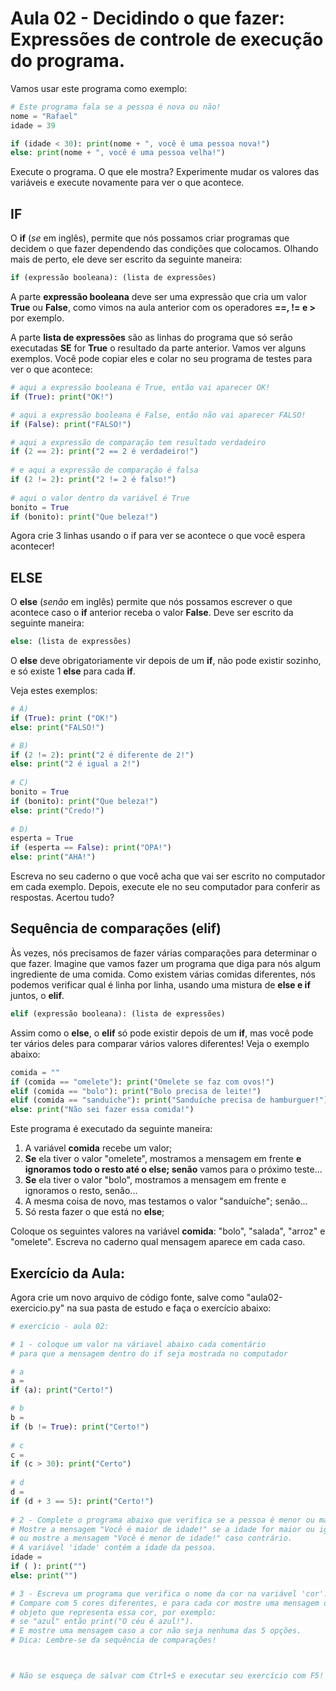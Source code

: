 # Aula 02 - Decidindo o que fazer: Expressões de controle de execução do programa.

Vamos usar este programa como exemplo:

```python
# Este programa fala se a pessoa é nova ou não!
nome = "Rafael"
idade = 39

if (idade < 30): print(nome + ", você é uma pessoa nova!")
else: print(nome + ", você é uma pessoa velha!")
```

Execute o programa. O que ele mostra? Experimente mudar os valores das variáveis e execute novamente para ver o que acontece.

## IF

O **if** (*se* em inglês), permite que nós possamos criar programas que decidem o que fazer dependendo das condições que colocamos. Olhando mais de perto, ele deve ser escrito da seguinte maneira:

```python
if (expressão booleana): (lista de expressões)
```

A parte **expressão booleana** deve ser uma expressão que cria um valor **True** ou **False**, como vimos na aula anterior com os operadores **==, != e >** por exemplo.

A parte **lista de expressões** são as linhas do programa que só serão executadas **SE** for **True** o resultado da parte anterior. Vamos ver alguns exemplos. Você pode copiar eles e colar no seu programa de testes para ver o que acontece:

```python
# aqui a expressão booleana é True, então vai aparecer OK!
if (True): print("OK!")

# aqui a expressão booleana é False, então não vai aparecer FALSO!
if (False): print("FALSO!")

# aqui a expressão de comparação tem resultado verdadeiro
if (2 == 2): print("2 == 2 é verdadeiro!")
	
# e aqui a expressão de comparação é falsa
if (2 != 2): print("2 != 2 é falso!")
    
# aqui o valor dentro da variável é True
bonito = True
if (bonito): print("Que beleza!")
```

Agora crie 3 linhas usando o if para ver se acontece o que você espera acontecer!

## ELSE

O **else** (*senão* em inglês) permite que nós possamos escrever o que acontece caso o **if** anterior receba o valor **False**. Deve ser escrito da seguinte maneira:

```python
else: (lista de expressões)
```

O **else** deve obrigatoriamente vir depois de um **if**, não pode existir sozinho, e só existe 1 **else** para cada **if**.

Veja estes exemplos:

```python
# A)
if (True): print ("OK!")
else: print("FALSO!")

# B)
if (2 != 2): print("2 é diferente de 2!")
else: print("2 é igual a 2!")
    
# C)
bonito = True
if (bonito): print("Que beleza!")
else: print("Credo!")
    
# D)
esperta = True
if (esperta == False): print("OPA!")
else: print("AHA!")
```

Escreva no seu caderno o que você acha que vai ser escrito no computador em cada exemplo. Depois, execute ele no seu computador para conferir as respostas. Acertou tudo?

## Sequência de comparações (elif)

Às vezes, nós precisamos de fazer várias comparações para determinar o que fazer. Imagine que vamos fazer um programa que diga para nós algum ingrediente de uma comida. Como existem várias comidas diferentes, nós podemos verificar qual é linha por linha, usando uma mistura de **else e if** juntos, o **elif**.

```python
elif (expressão booleana): (lista de expressões)
```

Assim como o **else**, o **elif** só pode existir depois de um **if**, mas você pode ter vários deles para comparar vários valores diferentes! Veja o exemplo abaixo:

```python
comida = ""
if (comida == "omelete"): print("Omelete se faz com ovos!")
elif (comida == "bolo"): print("Bolo precisa de leite!")
elif (comida == "sanduíche"): print("Sanduíche precisa de hamburguer!")
else: print("Não sei fazer essa comida!")
```

Este programa é executado da seguinte maneira:

1. A variável **comida** recebe um valor;
2. **Se** ela tiver o valor "omelete", mostramos a mensagem em frente **e ignoramos todo o resto até o else; senão** vamos para o próximo teste...
3. **Se** ela tiver o valor "bolo", mostramos a mensagem em frente e ignoramos o resto, senão...
4. A mesma coisa de novo, mas testamos o valor "sanduíche"; senão...
5. Só resta fazer o que está no **else**;

Coloque os seguintes valores na variável **comida**: "bolo", "salada", "arroz" e "omelete". Escreva no caderno qual mensagem aparece em cada caso.

## Exercício da Aula:

Agora crie um novo arquivo de código fonte, salve como "aula02-exercicio.py" na sua pasta de estudo e faça o exercício abaixo:

```python
# exercício - aula 02:

# 1 - coloque um valor na váriavel abaixo cada comentário
# para que a mensagem dentro do if seja mostrada no computador

# a
a = 
if (a): print("Certo!")

# b
b = 
if (b != True): print("Certo!")
    
# c
c = 
if (c > 30): print("Certo")
    
# d
d = 
if (d + 3 == 5): print("Certo!")
    
# 2 - Complete o programa abaixo que verifica se a pessoa é menor ou maior de idade.
# Mostre a mensagem "Você é maior de idade!" se a idade for maior ou igual a 18,
# ou mostre a mensagem "Você é menor de idade!" caso contrário.
# A variável 'idade' contém a idade da pessoa.
idade = 
if ( ): print("")
else: print("")

# 3 - Escreva um programa que verifica o nome da cor na variável 'cor'.
# Compare com 5 cores diferentes, e para cada cor mostre uma mensagem de um
# objeto que representa essa cor, por exemplo:
# se "azul" então print("O céu é azul!").
# E mostre uma mensagem caso a cor não seja nenhuma das 5 opções.
# Dica: Lembre-se da sequência de comparações!



# Não se esqueça de salvar com Ctrl+S e executar seu exercício com F5!

```

